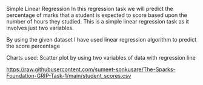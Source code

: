 Simple Linear Regression
In this regression task we will predict the percentage of marks that a student is expected to score based upon the number of hours they studied. 
This is a simple linear regression task as it involves just two variables.

By using the given dataset I have used linear regression algorithm to predict the score percentage

Charts used: Scatter plot by using two variables of data with regression line

https://raw.githubusercontent.com/sumeet-sonkusare/The-Sparks-Foundation-GRIP-Task-1/main/student_scores.csv
